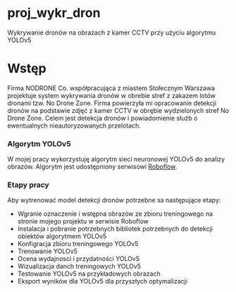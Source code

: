 # proj_wykr_dron
Wykrywanie dronów na obrazach z kamer CCTV przy użyciu algorytmu YOLOv5
# Wstęp
Firma NODRONE Co. współpracująca z miastem Stołecznym Warszawa projektuje system wykrywania dronów w obrebie stref z zakazem lotów dronami tzw. No Drone Zone.
Firma powierzyła mi opracowanie detekcji dronów na podstawie zdjęć z kamer CCTV w obrębie wydzielonych stref No Drone Zone.
Celem jest detekcja dronów i powiadomienie służb o ewentualnych nieautoryzowanych przelotach.
### Algorytm YOLOv5
W mojej pracy wykorzystuję algorytm sieci neuronowej YOLOv5 do analizy obrazów. Algorytm jest udostępniony serwisowi [Roboflow](https://roboflow.com). 

### **Etapy pracy**
Aby wytrenować model detekcji dronów potrzebne sa następujące etapy:

*   Wgranie oznaczenie i wstępna obrazów ze zbioru treningowego na stronie mojego projektu w serwisie Roboflow
*   Instalacja i pobranie potrzebnych bibliotek potrzebnych do detekcji obiektów algorytmem YOLOv5
*   Konfigracja zbioru treningowego YOLOv5
*   Trenowanie YOLOv5
*   Ocena wydajnosci i przydatności YOLOv5
*   Wizualizacja danch treningowych YOLOv5
*   Testowanie YOLOv5 na przykładowych obrazach
*   Eksport wyników dla YOLOv5 dla przyszłych optymalizacji
